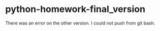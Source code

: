 # python-homework-final_version
There was an error on the other version. I could not push from git bash. 
